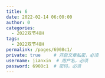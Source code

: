 ```yaml
---
title: 6
date: 2022-02-14 06:00:00
author: 0
categories: 
  - 2022双节48H
tags: 
  - 2022双节48H
permalink: /pages/6908c1/
private: true     # 开启文章私密，必须
username: jianxin  # 用户名，必须
password: 6908c1  # 密码，必须
---
```


